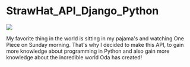# StrawHat_API_Django_Python

![](https://upload.wikimedia.org/wikipedia/en/thumb/2/2c/One_Piece_Logo.svg/800px-One_Piece_Logo.svg.png)

My favorite thing in the world is sitting in my pajama's and watching One Piece on Sunday morning.
That's why I decided to make this API, to gain more knowledge about programming in Python and also 
gain more knowledge about the incredible world Oda has created!


